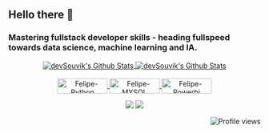 
## Hello there 🤙
### Mastering fullstack developer skills - heading fullspeed towards data science, machine learning and IA.
<div align="center">
  <a href="https://github.com/FelipeCarlone">
  <img align="center" src="https://github-readme-stats.vercel.app/api?username=FelipeCarlone&include_all_commits=true&count_private=true&show_icons=true&line_height=20&&theme=dark" alt="devSouvik's Github Stats">  
  <img align="center" src="https://github-readme-stats.vercel.app/api/top-langs/?username=FelipeCarlone&include_all_commits=true&count_private=true&show_icons=true&/top-langs&line_height=20&&theme=dark" alt="devSouvik's Github Stats">    
</div>
<div style="display: inline_block" align="center"><br>
  <img align="center" alt="Felipe-Python" height="30" width="100" src="https://img.shields.io/badge/Python-14354C?style=for-the-badge&logo=python&logoColor=white">
  <img align="center" alt="Felipe-MYSQL" height="30" width="100" src="https://img.shields.io/badge/MySQL-005C84?style=for-the-badge&logo=mysql&logoColor=white">
  <img align="center" alt="Felipe-Powerbi" height="30" width="100" src="https://img.shields.io/badge/PowerBI-F2C811?style=for-the-badge&logo=Power%20BI&logoColor=black">
</div>
<p>
</p>
<div align="center">  
  <a href = "mailto:felipe.carlone@gmail.com"><img src="https://img.shields.io/badge/-Gmail-%23333?style=for-the-badge&logo=gmail&logoColor=white" target="_blank"></a>
  <a href="https://www.linkedin.com/in/felipe-lucio/" target="_blank"><img src="https://img.shields.io/badge/-LinkedIn-%230077B5?style=for-the-badge&logo=linkedin&logoColor=white" target="_blank"></a> 
</div>
<p align="right"> <img src="https://komarev.com/ghpvc/?username=FelipeCarlone&color=yellow" alt="Profile views" /> </p>

  
  
